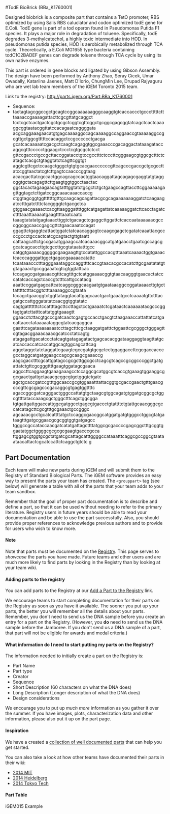 #TodE BioBrick (BBa_K1760001)

Designed biobrick is a composite part that contains a TetO promoter, RBS optimized by using Salis RBS caluclator and codon optimized todE gene for E.Coli. TodE gene is part of a tod operon found in Pseudomonas Putida F1 species. It plays a major role in degradation of toluene. Specifically, todE degrades 3-methylcatechol, a highly toxic intermediate into HOD. In pseudomonas putida species, HOD is aerobically metabolized through TCA cycle. Theoretically, a E.Coli MG1655 type bacteria containing todC1C2BADEF genes can degrade toluene through TCA cycle by using its own native enzymes.

This part is ordered in gene blocks and ligated by using Gibson Assembly. The design have been performed by Anthony Zhao, Seray Cicek, Umar Owadally, Katariina Jaenes, Matt D'lorio, ChungMin Lee, Drupad Rajyaguru who are wet lab team members of the iGEM Toronto 2015 team. 

Link to the registry: http://parts.igem.org/Part:BBa_K1760001

* Sequence:
* tactagtagcggccgctgcagtccggcaaaaaagggcaaggtgtcaccaccctgccctttttctttaaaaccgaaaagattacttcgcgttatgcaggct
tcctcgctcactgactcgctgcgctcggtcgttcggctgcggcgagcggtatcagctcactcaaaggcggtaatacggttatccacagaatcaggggata
acgcaggaaagaacatgtgagcaaaaggccagcaaaaggccaggaaccgtaaaaaggccgcgttgctggcgtttttccacaggctccgcccccctgacga
gcatcacaaaaatcgacgctcaagtcagaggtggcgaaacccgacaggactataaagataccaggcgtttccccctggaagctccctcgtgcgctctcct
gttccgaccctgccgcttaccggatacctgtccgcctttctcccttcgggaagcgtggcgctttctcatagctcacgctgtaggtatctcagttcggtgt
aggtcgttcgctccaagctgggctgtgtgcacgaaccccccgttcagcccgaccgctgcgccttatccggtaactatcgtcttgagtccaacccggtaag
acacgacttatcgccactggcagcagccactggtaacaggattagcagagcgaggtatgtaggcggtgctacagagttcttgaagtggtggcctaactac
ggctacactagaagaacagtatttggtatctgcgctctgctgaagccagttaccttcggaaaaagagttggtagctcttgatccggcaaacaaaccaccg
ctggtagcggtggtttttttgtttgcaagcagcagattacgcgcagaaaaaaaggatctcaagaagatcctttgatcttttctacggggtctgacgctca
gtggaacgaaaactcacgttaagggattttggtcatgagattatcaaaaaggatcttcacctagatccttttaaattaaaaatgaagttttaaatcaatc
taaagtatatatgagtaaacttggtctgacagctcgaggcttggattctcaccaataaaaaacgcccggcggcaaccgagcgttctgaacaaatccagat
ggagttctgaggtcattactggatctatcaacaggagtccaagcgagctcgatatcaaattacgccccgccctgccactcatcgcagtactgttgtaatt
cattaagcattctgccgacatggaagccatcacaaacggcatgatgaacctgaatcgccagcggcatcagcaccttgtcgccttgcgtataatatttgcc
catggtgaaaacgggggcgaagaagttgtccatattggccacgtttaaatcaaaactggtgaaactcacccagggattggctgagacgaaaaacatattc
tcaataaaccctttagggaaataggccaggttttcaccgtaacacgccacatcttgcgaatatatgtgtagaaactgccggaaatcgtcgtggtattcac
tccagagcgatgaaaacgtttcagtttgctcatggaaaacggtgtaacaagggtgaacactatcccatatcaccagctcaccgtctttcattgccatacg
aaattccggatgagcattcatcaggcgggcaagaatgtgaataaaggccggataaaacttgtgcttatttttctttacggtctttaaaaaggccgtaata
tccagctgaacggtctggttataggtacattgagcaactgactgaaatgcctcaaaatgttctttacgatgccattgggatatatcaacggtggtatatc
cagtgatttttttctccattttagcttccttagctcctgaaaatctcgataactcaaaaaatacgcccggtagtgatcttatttcattatggtgaaagtt
ggaacctcttacgtgcccgatcaactcgagtgccacctgacgtctaagaaaccattattatcatgacattaacctataaaaataggcgtatcacgaggca
gaatttcagataaaaaaaatccttagctttcgctaaggatgatttctggaattcgcgggctgggagttcgtagacggaaacaaacgcatccctatcagtg
atagagattgacatccctatcagtgatagagatactgagcacacggataaggaggtaagttatgcatcaccaccatcaccatggcagtggcagcattcag
aggctaggctatctaggattcgaagtcgccgatgtgcgctcctggaggaccttcgcgaccacccgcctaggcatgatggaagccagcgcaagcgaaaccg
aagcgacctttcgcattgatagccgcgcttggcgcctcagcgtcagccgcggcccggctgatgattatctgttcgcgggttttgaagtggatagcgaaca
aggccttcaggaagtgaaagaaagcctccaggcgcatggcgtcaccgtgaaagtggaaggcggcgaactgattgctaaacgcggcgtgctgggtctgatc
agctgcaccgatccgtttggcaaccgcgtggaaatttattacggtgcgaccgaactgtttgaacgcccgttcgcgagcccgacaggcgtgagtggttttc
agaccggcgatcagggactgggccattatgtgctaagcgtggcagatgtggatgcggcgctggcgttttataccaaagcgctgggctttcagctggcgga
tgtgattgattggaccattggcgatggcctgagcgtgaccctgtattttctgtattgcaacgggcgccatcatagcttcgcgtttgcgaaactgccgggc
agcaaacgcctgcatcattttatgctccaggcgaacggcatggatgatgtgggcctggcgtatgataagtttgatgcggaacgcgcggtggtgatgagcc
tgggccgccataccaacgatcatatgattagcttttatggcgcgaccccgagcggctttgcggtggaatatggctggggcgcgcgcgaagtgacccgcca
ttggagcgtggtgcgctatgatcgcattagcatttggggccataaatttcaggcgccggcgtaataataacattactcgcatccattctcaggctgtctc
g


## Part Documentation

Each team will make new parts during iGEM and will submit them to the Registry
of Standard Biological Parts. The iGEM software provides an easy way to present
the parts your team has created. The `<grouppart>` tag (see below) will generate
a table with all of the parts that your team adds to your team sandbox.

Remember that the goal of proper part documentation is to describe and define a
part, so that it can be used without needing to refer to the primary literature.
Registry users in future years should be able to read your documentation and be
able to use the part successfully. Also, you should provide proper references to
acknowledge previous authors and to provide for users who wish to know more.

#### Note

Note that parts must be documented on the
[Registry](http://parts.igem.org/Main_Page). This page serves to *showcase* the
parts you have made. Future teams and other users and are much more likely to
find parts by looking in the Registry than by looking at your team wiki.

#### Adding parts to the registry

You can add parts to the Registry at our [Add a Part to the
Registry](http://parts.igem.org/Add_a_Part_to_the_Registry) link.

We encourage teams to start completing documentation for their parts on the
Registry as soon as you have it available. The sooner you put up your parts, the
better you will remember all the details about your parts. Remember, you don't
need to send us the DNA sample before you create an entry for a part on the
Registry. (However, you **do** need to send us the DNA sample before the
Jamboree. If you don't send us a DNA sample of a part, that part will not be
eligible for awards and medal criteria.)

#### What information do I need to start putting my parts on the Registry?

The information needed to initially create a part on the Registry is:

* Part Name
* Part type
* Creator
* Sequence
* Short Description (60 characters on what the DNA does)
* Long Description (Longer description of what the DNA does)
* Design considerations


We encourage you to put up *much more* information as you gather it over the
summer. If you have images, plots, characterization data and other information,
please also put it up on the part page.

#### Inspiration

We have a created a [collection of well documented
parts](http://parts.igem.org/Well_Documented_Parts) that can help you get
started.

You can also take a look at how other teams have documented their parts in their wiki:

* [2014 MIT](http://2014.igem.org/Team:MIT/Parts)
* [2014 Heidelberg](http://2014.igem.org/Team:Heidelberg/Parts)
* [2014 Tokyo Tech](http://2014.igem.org/Team:Tokyo_Tech/Parts)

#### Part Table

</html>
<groupparts>iGEM015 Example</groupparts>
<html>
